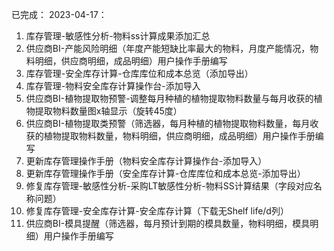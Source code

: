 已完成：
2023-04-17：
1. 库存管理-敏感性分析-物料ss计算成果添加汇总
2. 供应商BI-产能风险明细（年度产能短缺比率最大的物料，月度产能情况，物料明细，供应商明细，成品明细）用户操作手册编写
3. 库存管理-安全库存计算-仓库库位和成本总览（添加导出）
4. 库存管理-物料安全库存计算操作台-添加导入
5. 供应商BI-植物提取物预警-调整每月种植的植物提取物料数量与每月收获的植物提取物料数量图x轴显示（旋转45度）
6. 供应商BI-植物提取类预警（筛选器，每月种植的植物提取物料数量，每月收获的植物提取物料数量，物料明细，供应商明细，成品明细）用户操作手册编写
7. 更新库存管理操作手册（物料安全库存计算操作台-添加导入）
8. 更新库存管理操作手册（安全库存计算-仓库库位和成本总览-添加导出）
9. 修复库存管理-敏感性分析-采购LT敏感性分析-物料SS计算结果（字段对应名称问题）
10. 修复库存管理-安全库存计算-安全库存计算（下载无Shelf life/d列）
11. 供应商BI-模具提醒（筛选器，每月预计到期的模具数量，物料明细，模具明细）用户操作手册编写